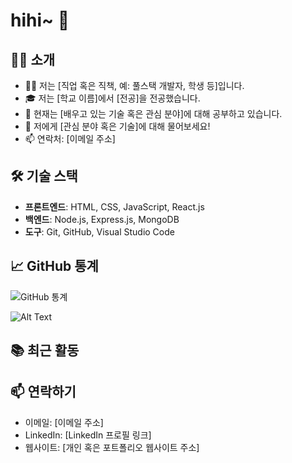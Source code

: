 # hihi~ 👋

## 🙋‍♂️ 소개
- 👨‍💻 저는 [직업 혹은 직책, 예: 풀스택 개발자, 학생 등]입니다.
- 🎓 저는 [학교 이름]에서 [전공]을 전공했습니다.
- 🌱 현재는 [배우고 있는 기술 혹은 관심 분야]에 대해 공부하고 있습니다.
- 💬 저에게 [관심 분야 혹은 기술]에 대해 물어보세요!
- 📫 연락처: [이메일 주소]

## 🛠 기술 스택
- **프론트엔드**: HTML, CSS, JavaScript, React.js
- **백엔드**: Node.js, Express.js, MongoDB
- **도구**: Git, GitHub, Visual Studio Code


## 📈 GitHub 통계
![GitHub 통계](https://github-readme-stats.vercel.app/api?username=jonim&show_icons=true&theme=radical)

![Alt Text](https://media.giphy.com/media/vFKqnCdLPNOKc/giphy.gif)


## 📚 최근 활동
<!--START_SECTION:activity-->
<!--END_SECTION:activity-->

## 📫 연락하기
- 이메일: [이메일 주소]
- LinkedIn: [LinkedIn 프로필 링크]
- 웹사이트: [개인 혹은 포트폴리오 웹사이트 주소]


